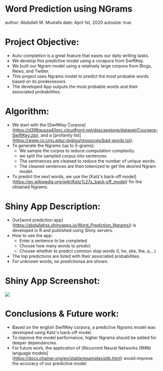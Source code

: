 Word Prediction using NGrams
========================================================
author: Abdullah M. Mustafa
date: April 1st, 2020
autosize: true

Project Objective:
========================================================

- Auto-completion is a great feature that eases our daily writing tasks.
- We develop this predictive model using a corapora from SwiftKey.
- We built our Ngram model using a relatively large corpora from Blogs, News, and Twitter.
- This project uses Ngrams model to predict the most probable words based on its predecessors.
- The developed App outputs the most probable words and their associated probabilities.

Algorithm:
========================================================
- We start with the [SwiftKey Corpora] (https://d396qusza40orc.cloudfront.net/dsscapstone/dataset/Coursera-SwiftKey.zip), and a [profanity list] (https://www.cs.cmu.edu/~biglou/resources/bad-words.txt).
- To generate the Ngrams (up to 5-grams):
    - We sample the corpus to reduce computation complexity.
    - we split the sampled corpus into sentences.
    - The sentnences are cleaned to reduce the number of unique words.
    - The cleaned sentences are then tokenized to get the desired Ngram model.
- To predict the next words, we use the [Katz's back-off model] (https://en.wikipedia.org/wiki/Katz%27s_back-off_model) for the obtained Ngrams.

Shiny App Description:
========================================================
- Our[word prediction app] (https://abdullahss.shinyapps.io/Word_Prediction_Ngrams/) is developed in R and published using Shiny servers.
- How to use the app:
    - Enter a sentence to be completed
    - Choose how many words to predict
    - Choose whether to predict common stop words (I, he, she, the, a,...)
- The top predictions are listed with their associated probabilities.
- For unknown words, no predictionsa are shown.

Shiny App Screenshot:
========================================================    
![ ](/https://github.com/Abdallhss/Word_Prediction--Coursera_JHU_DataScience_Capstone/blob/master/Capture.PNG)

Conclusions & Future work:
========================================================    

- Based on the english SwiftKey corpora, a predictive Ngrams model was developed using Katz's back-off model.
- To improve the model performance, higher Ngrams should be added for deeper dependancies.
- For future work, the application of [Recurrent Neural Networks (RNN) language models] (https://docs.chainer.org/en/stable/examples/ptb.html) would improve the accuracy of our predictive model. 
